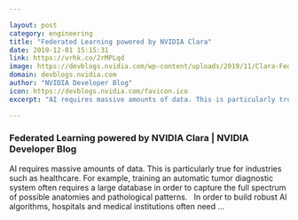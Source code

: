 ```yaml
---

layout: post
category: engineering
title: "Federated Learning powered by NVIDIA Clara"
date: 2019-12-01 15:15:31
link: https://vrhk.co/2rMPLqd
image: https://devblogs.nvidia.com/wp-content/uploads/2019/11/Clara-Federated-Learning-1.png
domain: devblogs.nvidia.com
author: "NVIDIA Developer Blog"
icon: https://devblogs.nvidia.com/favicon.ico
excerpt: "AI requires massive amounts of data. This is particularly true for industries such as healthcare. For example, training an automatic tumor diagnostic system often requires a large database in order to capture the full spectrum of possible anatomies and pathological patterns.   In order to build robust AI algorithms, hospitals and medical institutions often need …"

---
```


### Federated Learning powered by NVIDIA Clara | NVIDIA Developer Blog

AI requires massive amounts of data. This is particularly true for industries such as healthcare. For example, training an automatic tumor diagnostic system often requires a large database in order to capture the full spectrum of possible anatomies and pathological patterns.   In order to build robust AI algorithms, hospitals and medical institutions often need …